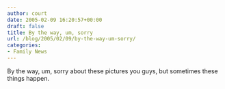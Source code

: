 ```yaml
---
author: court
date: 2005-02-09 16:20:57+00:00
draft: false
title: By the way, um, sorry
url: /blog/2005/02/09/by-the-way-um-sorry/
categories:
- Family News
---
```


By the way, um, sorry about these pictures you guys, but sometimes these things happen.
